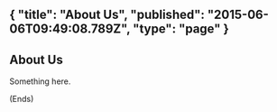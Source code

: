{
  "title": "About Us",
  "published": "2015-06-06T09:49:08.789Z",
  "type": "page"
}
---
## About Us ##

Something here.

(Ends)
